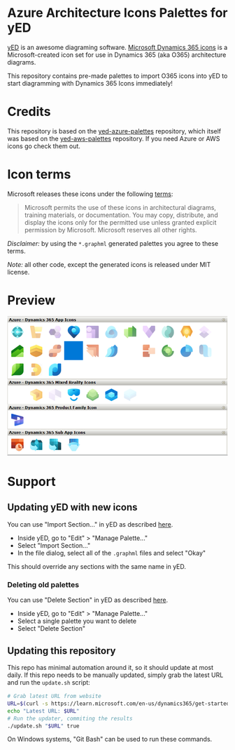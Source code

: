# Azure Architecture Icons Palettes for yED

[yED](http://www.yworks.com/en/products/yfiles/yed/) is an awesome diagraming software. [Microsoft Dynamics 365 icons](https://learn.microsoft.com/en-us/dynamics365/get-started/icons) is a Microsoft-created icon set for use in Dynamics 365 (aka O365) architecture diagrams.

This repository contains pre-made palettes to import O365 icons into yED to start diagramming with Dynamics 365 Icons immediately!

# Credits

This repository is based on the [yed-azure-palettes](https://github.com/danmana/yed-azure-palettes) repository, which itself was based on the [yed-aws-palettes](https://github.com/JustDerb/yed-aws-palettes) repository. If you need Azure or AWS icons go check them out.

# Icon terms

Microsoft releases these icons under the following [terms](https://learn.microsoft.com/en-us/dynamics365/get-started/icons#terms):

> Microsoft permits the use of these icons in architectural diagrams, training materials, or documentation. You may copy, distribute, and display the icons only for the permitted use unless granted explicit permission by Microsoft. Microsoft reserves all other rights.

*Disclaimer:* by using the `*.graphml` generated palettes you agree to these terms.

*Note:* all other code, except the generated icons is released under MIT license.

# Preview

![Screenshot](screenshot.png)

# Support

## Updating yED with new icons

You can use "Import Section..." in yED as described [here](http://yed.yworks.com/support/manual/palette_manager.html).

- Inside yED, go to "Edit" > "Manage Palette..."
- Select "Import Section..."
- In the file dialog, select all of the `.graphml` files and select "Okay"

This should override any sections with the same name in yED.

### Deleting old palettes

You can use "Delete Section" in yED as described [here](http://yed.yworks.com/support/manual/palette_manager.html).

- Inside yED, go to "Edit" > "Manage Palette..."
- Select a single palette you want to delete
- Select "Delete Section"

## Updating this repository

This repo has minimal automation around it, so it should update at most daily. If this repo needs to be manually updated, simply grab the latest URL and run the `update.sh` script:

```bash
# Grab latest URL from website
URL=$(curl -s https://learn.microsoft.com/en-us/dynamics365/get-started/icons | grep 'Download SVG icons' | grep -oEi '//.*\.zip' | while read line; do echo "https:$line";  done)
echo "Latest URL: $URL"
# Run the updater, commiting the results
./update.sh "$URL" true
```

On Windows systems, "Git Bash" can be used to run these commands.